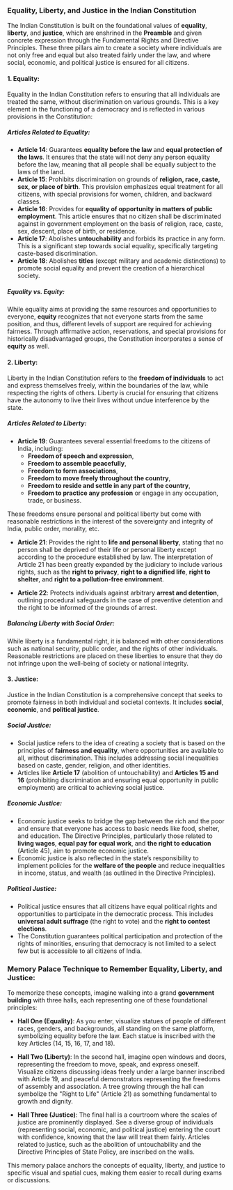 ### Equality, Liberty, and Justice in the Indian Constitution

The Indian Constitution is built on the foundational values of **equality**, **liberty**, and **justice**, which are enshrined in the **Preamble** and given concrete expression through the Fundamental Rights and Directive Principles. These three pillars aim to create a society where individuals are not only free and equal but also treated fairly under the law, and where social, economic, and political justice is ensured for all citizens.

#### 1. **Equality**:
Equality in the Indian Constitution refers to ensuring that all individuals are treated the same, without discrimination on various grounds. This is a key element in the functioning of a democracy and is reflected in various provisions in the Constitution:

##### **Articles Related to Equality**:
- **Article 14**: Guarantees **equality before the law** and **equal protection of the laws**. It ensures that the state will not deny any person equality before the law, meaning that all people shall be equally subject to the laws of the land.
- **Article 15**: Prohibits discrimination on grounds of **religion, race, caste, sex, or place of birth**. This provision emphasizes equal treatment for all citizens, with special provisions for women, children, and backward classes.
- **Article 16**: Provides for **equality of opportunity in matters of public employment**. This article ensures that no citizen shall be discriminated against in government employment on the basis of religion, race, caste, sex, descent, place of birth, or residence.
- **Article 17**: Abolishes **untouchability** and forbids its practice in any form. This is a significant step towards social equality, specifically targeting caste-based discrimination.
- **Article 18**: Abolishes **titles** (except military and academic distinctions) to promote social equality and prevent the creation of a hierarchical society.

##### **Equality vs. Equity**:
While equality aims at providing the same resources and opportunities to everyone, **equity** recognizes that not everyone starts from the same position, and thus, different levels of support are required for achieving fairness. Through affirmative action, reservations, and special provisions for historically disadvantaged groups, the Constitution incorporates a sense of **equity** as well.

#### 2. **Liberty**:
Liberty in the Indian Constitution refers to the **freedom of individuals** to act and express themselves freely, within the boundaries of the law, while respecting the rights of others. Liberty is crucial for ensuring that citizens have the autonomy to live their lives without undue interference by the state.

##### **Articles Related to Liberty**:
- **Article 19**: Guarantees several essential freedoms to the citizens of India, including:
  - **Freedom of speech and expression**,
  - **Freedom to assemble peacefully**,
  - **Freedom to form associations**,
  - **Freedom to move freely throughout the country**,
  - **Freedom to reside and settle in any part of the country**,
  - **Freedom to practice any profession** or engage in any occupation, trade, or business.

These freedoms ensure personal and political liberty but come with reasonable restrictions in the interest of the sovereignty and integrity of India, public order, morality, etc.

- **Article 21**: Provides the right to **life and personal liberty**, stating that no person shall be deprived of their life or personal liberty except according to the procedure established by law. The interpretation of Article 21 has been greatly expanded by the judiciary to include various rights, such as the **right to privacy**, **right to a dignified life**, **right to shelter**, and **right to a pollution-free environment**.
  
- **Article 22**: Protects individuals against arbitrary **arrest and detention**, outlining procedural safeguards in the case of preventive detention and the right to be informed of the grounds of arrest.

##### **Balancing Liberty with Social Order**:
While liberty is a fundamental right, it is balanced with other considerations such as national security, public order, and the rights of other individuals. Reasonable restrictions are placed on these liberties to ensure that they do not infringe upon the well-being of society or national integrity.

#### 3. **Justice**:
Justice in the Indian Constitution is a comprehensive concept that seeks to promote fairness in both individual and societal contexts. It includes **social**, **economic**, and **political justice**.

##### **Social Justice**:
- Social justice refers to the idea of creating a society that is based on the principles of **fairness and equality**, where opportunities are available to all, without discrimination. This includes addressing social inequalities based on caste, gender, religion, and other identities.
- Articles like **Article 17** (abolition of untouchability) and **Articles 15 and 16** (prohibiting discrimination and ensuring equal opportunity in public employment) are critical to achieving social justice.

##### **Economic Justice**:
- Economic justice seeks to bridge the gap between the rich and the poor and ensure that everyone has access to basic needs like food, shelter, and education. The Directive Principles, particularly those related to **living wages**, **equal pay for equal work**, and **the right to education** (Article 45), aim to promote economic justice.
- Economic justice is also reflected in the state’s responsibility to implement policies for the **welfare of the people** and reduce inequalities in income, status, and wealth (as outlined in the Directive Principles).

##### **Political Justice**:
- Political justice ensures that all citizens have equal political rights and opportunities to participate in the democratic process. This includes **universal adult suffrage** (the right to vote) and the **right to contest elections**.
- The Constitution guarantees political participation and protection of the rights of minorities, ensuring that democracy is not limited to a select few but is accessible to all citizens of India.

### Memory Palace Technique to Remember Equality, Liberty, and Justice:

To memorize these concepts, imagine walking into a grand **government building** with three halls, each representing one of these foundational principles:

- **Hall One (Equality)**: As you enter, visualize statues of people of different races, genders, and backgrounds, all standing on the same platform, symbolizing equality before the law. Each statue is inscribed with the key Articles (14, 15, 16, 17, and 18).
  
- **Hall Two (Liberty)**: In the second hall, imagine open windows and doors, representing the freedom to move, speak, and express oneself. Visualize citizens discussing ideas freely under a large banner inscribed with Article 19, and peaceful demonstrators representing the freedoms of assembly and association. A tree growing through the hall can symbolize the "Right to Life" (Article 21) as something fundamental to growth and dignity.
  
- **Hall Three (Justice)**: The final hall is a courtroom where the scales of justice are prominently displayed. See a diverse group of individuals (representing social, economic, and political justice) entering the court with confidence, knowing that the law will treat them fairly. Articles related to justice, such as the abolition of untouchability and the Directive Principles of State Policy, are inscribed on the walls.

This memory palace anchors the concepts of equality, liberty, and justice to specific visual and spatial cues, making them easier to recall during exams or discussions.